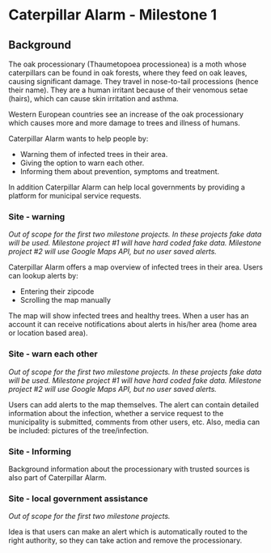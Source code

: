 # Caterpillar Alarm - Milestone 1
## Background
The oak processionary (Thaumetopoea processionea) is a moth whose caterpillars can be found in oak forests, where they feed on oak leaves, causing significant damage. They travel in nose-to-tail processions (hence their name). They are a human irritant because of their venomous setae (hairs), which can cause skin irritation and asthma.

Western European countries see an increase of the oak processionary which causes more and more damage to trees and illness of humans.

Caterpillar Alarm wants to help people by:

- Warning them of infected trees in their area.
- Giving the option to warn each other.
- Informing them about prevention, symptoms and treatment.

In addition Caterpillar Alarm can help local governments by providing a platform for municipal service requests.

### Site - warning
*Out of scope for the first two milestone projects. In these projects fake data will be used. Milestone project #1 will have hard coded fake data. Milestone project #2 will use Google Maps API, but no user saved alerts.*

Caterpillar Alarm offers a map overview of infected trees in their area. Users can lookup alerts by:
- Entering their zipcode
- Scrolling the map manually

The map will show infected trees and healthy trees. When a user has an account it can receive notifications about alerts in his/her area (home area or location based area).

### Site - warn each other
*Out of scope for the first two milestone projects. In these projects fake data will be used. Milestone project #1 will have hard coded fake data. Milestone project #2 will use Google Maps API, but no user saved alerts.*

Users can add alerts to the map themselves. The alert can contain detailed information about the infection, whether a service request to the municipality is submitted, comments from other users, etc. Also, media can be included: pictures of the tree/infection.

### Site - Informing
Background information about the processionary with trusted sources is also part of Caterpillar Alarm.

### Site - local government assistance
*Out of scope for the first two milestone projects.*

Idea is that users can make an alert which is automatically routed to the right authority, so they can take action and remove the processionary.


